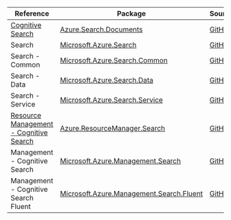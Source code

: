 | Reference | Package | Source |
|---|---|---|
|[Cognitive Search](search.documents-readme.md)|[Azure.Search.Documents](https://www.nuget.org/packages/Azure.Search.Documents)|[GitHub](https://github.com/Azure/azure-sdk-for-net/blob/main/sdk/search/Azure.Search.Documents)|
|Search|[Microsoft.Azure.Search](https://www.nuget.org/packages/Microsoft.Azure.Search)|[GitHub](https://github.com/Azure/azure-sdk-for-net/blob/main/)|
|Search - Common|[Microsoft.Azure.Search.Common](https://www.nuget.org/packages/Microsoft.Azure.Search.Common)|[GitHub](https://github.com/Azure/azure-sdk-for-net/blob/main/)|
|Search - Data|[Microsoft.Azure.Search.Data](https://www.nuget.org/packages/Microsoft.Azure.Search.Data)|[GitHub](https://github.com/Azure/azure-sdk-for-net/blob/main/)|
|Search - Service|[Microsoft.Azure.Search.Service](https://www.nuget.org/packages/Microsoft.Azure.Search.Service)|[GitHub](https://github.com/Azure/azure-sdk-for-net/blob/main/)|
|[Resource Management - Cognitive Search](resourcemanager.search-readme.md)|[Azure.ResourceManager.Search](https://www.nuget.org/packages/Azure.ResourceManager.Search)|[GitHub](https://github.com/Azure/azure-sdk-for-net/blob/main/sdk/search/Azure.ResourceManager.Search)|
|Management - Cognitive Search|[Microsoft.Azure.Management.Search](https://www.nuget.org/packages/Microsoft.Azure.Management.Search)|[GitHub](https://github.com/Azure/azure-sdk-for-net/blob/main/)|
|Management - Cognitive Search Fluent|[Microsoft.Azure.Management.Search.Fluent](https://www.nuget.org/packages/Microsoft.Azure.Management.Search.Fluent)|[GitHub](https://github.com/Azure/azure-sdk-for-net/blob/main/)|
